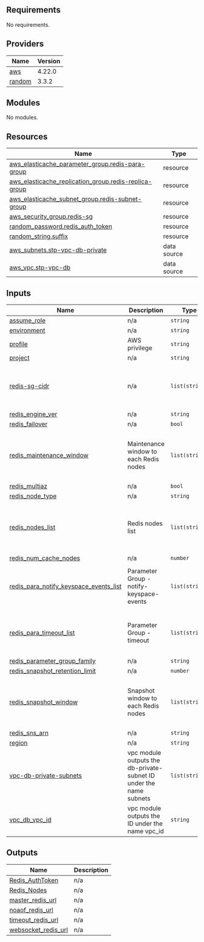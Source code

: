 <!-- BEGIN_TF_DOCS -->
## Requirements

No requirements.

## Providers

| Name | Version |
|------|---------|
| <a name="provider_aws"></a> [aws](#provider\_aws) | 4.22.0 |
| <a name="provider_random"></a> [random](#provider\_random) | 3.3.2 |

## Modules

No modules.

## Resources

| Name | Type |
|------|------|
| [aws_elasticache_parameter_group.redis-para-group](https://registry.terraform.io/providers/hashicorp/aws/latest/docs/resources/elasticache_parameter_group) | resource |
| [aws_elasticache_replication_group.redis-replica-group](https://registry.terraform.io/providers/hashicorp/aws/latest/docs/resources/elasticache_replication_group) | resource |
| [aws_elasticache_subnet_group.redis-subnet-group](https://registry.terraform.io/providers/hashicorp/aws/latest/docs/resources/elasticache_subnet_group) | resource |
| [aws_security_group.redis-sg](https://registry.terraform.io/providers/hashicorp/aws/latest/docs/resources/security_group) | resource |
| [random_password.redis_auth_token](https://registry.terraform.io/providers/hashicorp/random/latest/docs/resources/password) | resource |
| [random_string.suffix](https://registry.terraform.io/providers/hashicorp/random/latest/docs/resources/string) | resource |
| [aws_subnets.stp-vpc-db-private](https://registry.terraform.io/providers/hashicorp/aws/latest/docs/data-sources/subnets) | data source |
| [aws_vpc.stp-vpc-db](https://registry.terraform.io/providers/hashicorp/aws/latest/docs/data-sources/vpc) | data source |

## Inputs

| Name | Description | Type | Default | Required |
|------|-------------|------|---------|:--------:|
| <a name="input_assume_role"></a> [assume\_role](#input\_assume\_role) | n/a | `string` | `""` | no |
| <a name="input_environment"></a> [environment](#input\_environment) | n/a | `string` | `""` | no |
| <a name="input_profile"></a> [profile](#input\_profile) | AWS privilege | `string` | `""` | no |
| <a name="input_project"></a> [project](#input\_project) | n/a | `string` | `""` | no |
| <a name="input_redis-sg-cidr"></a> [redis-sg-cidr](#input\_redis-sg-cidr) | n/a | `list(string)` | <pre>[<br>  "10.0.0.0/8",<br>  "172.16.0.0/12",<br>  "192.168.0.0/16"<br>]</pre> | no |
| <a name="input_redis_engine_ver"></a> [redis\_engine\_ver](#input\_redis\_engine\_ver) | n/a | `string` | `"6.x"` | no |
| <a name="input_redis_failover"></a> [redis\_failover](#input\_redis\_failover) | n/a | `bool` | `true` | no |
| <a name="input_redis_maintenance_window"></a> [redis\_maintenance\_window](#input\_redis\_maintenance\_window) | Maintenance window to each Redis nodes | `list(string)` | <pre>[<br>  "mon:01:00-mon:02:00",<br>  "tue:01:00-tue:02:00",<br>  "wed:02:00-wed:03:00",<br>  "thu:03:00-thu:04:00"<br>]</pre> | no |
| <a name="input_redis_multiaz"></a> [redis\_multiaz](#input\_redis\_multiaz) | n/a | `bool` | `true` | no |
| <a name="input_redis_node_type"></a> [redis\_node\_type](#input\_redis\_node\_type) | n/a | `string` | `"cache.t3.medium"` | no |
| <a name="input_redis_nodes_list"></a> [redis\_nodes\_list](#input\_redis\_nodes\_list) | Redis nodes list | `list(string)` | <pre>[<br>  "redis-master",<br>  "redis-noaof",<br>  "redis-timeout",<br>  "redis-websocket"<br>]</pre> | no |
| <a name="input_redis_num_cache_nodes"></a> [redis\_num\_cache\_nodes](#input\_redis\_num\_cache\_nodes) | n/a | `number` | `2` | no |
| <a name="input_redis_para_notify_keyspace_events_list"></a> [redis\_para\_notify\_keyspace\_events\_list](#input\_redis\_para\_notify\_keyspace\_events\_list) | Parameter Group - notify-keyspace-events | `list(string)` | <pre>[<br>  "",<br>  "",<br>  "xE",<br>  ""<br>]</pre> | no |
| <a name="input_redis_para_timeout_list"></a> [redis\_para\_timeout\_list](#input\_redis\_para\_timeout\_list) | Parameter Group - timeout | `list(string)` | <pre>[<br>  "600",<br>  "600",<br>  "600",<br>  "600"<br>]</pre> | no |
| <a name="input_redis_parameter_group_family"></a> [redis\_parameter\_group\_family](#input\_redis\_parameter\_group\_family) | n/a | `string` | `"redis6.x"` | no |
| <a name="input_redis_snapshot_retention_limit"></a> [redis\_snapshot\_retention\_limit](#input\_redis\_snapshot\_retention\_limit) | n/a | `number` | `1` | no |
| <a name="input_redis_snapshot_window"></a> [redis\_snapshot\_window](#input\_redis\_snapshot\_window) | Snapshot window to each Redis nodes | `list(string)` | <pre>[<br>  "00:00-01:00",<br>  "23:00-00:00",<br>  "01:00-02:00",<br>  "02:00-03:00"<br>]</pre> | no |
| <a name="input_redis_sns_arn"></a> [redis\_sns\_arn](#input\_redis\_sns\_arn) | n/a | `string` | `""` | no |
| <a name="input_region"></a> [region](#input\_region) | n/a | `string` | `""` | no |
| <a name="input_vpc-db-private-subnets"></a> [vpc-db-private-subnets](#input\_vpc-db-private-subnets) | vpc module outputs the db-private-subnet ID under the name subnets | `list(string)` | `[]` | no |
| <a name="input_vpc_db_vpc_id"></a> [vpc\_db\_vpc\_id](#input\_vpc\_db\_vpc\_id) | vpc module outputs the ID under the name vpc\_id | `string` | `""` | no |

## Outputs

| Name | Description |
|------|-------------|
| <a name="output_Redis_AuthToken"></a> [Redis\_AuthToken](#output\_Redis\_AuthToken) | n/a |
| <a name="output_Redis_Nodes"></a> [Redis\_Nodes](#output\_Redis\_Nodes) | n/a |
| <a name="output_master_redis_url"></a> [master\_redis\_url](#output\_master\_redis\_url) | n/a |
| <a name="output_noaof_redis_url"></a> [noaof\_redis\_url](#output\_noaof\_redis\_url) | n/a |
| <a name="output_timeout_redis_url"></a> [timeout\_redis\_url](#output\_timeout\_redis\_url) | n/a |
| <a name="output_websocket_redis_url"></a> [websocket\_redis\_url](#output\_websocket\_redis\_url) | n/a |
<!-- END_TF_DOCS -->